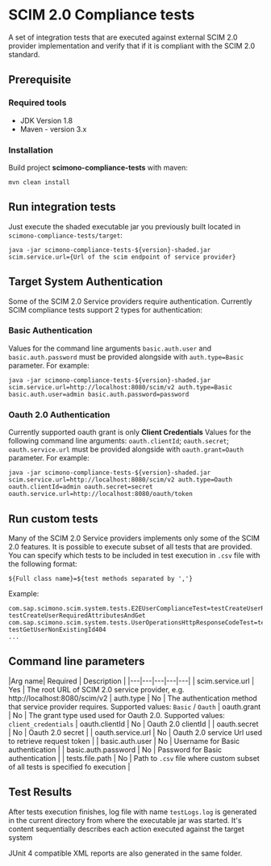 # SCIM 2.0 Compliance tests

A set of integration tests that are executed against external SCIM 2.0 provider implementation and verify that if it is compliant with the SCIM 2.0 standard.

## Prerequisite

### Required tools
- JDK Version 1.8
- Maven - version 3.x

### Installation
Build project **scimono-compliance-tests** with maven:

```
mvn clean install
```

## Run integration tests

Just execute the shaded executable jar you previously built located in `scimono-compliance-tests/target`: 

```
java -jar scimono-compliance-tests-${version}-shaded.jar scim.service.url={Url of the scim endpoint of service provider}
```

## Target System Authentication

Some of the SCIM 2.0 Service providers require authentication. Currently SCIM compliance tests support 2 types for authentication:
### Basic Authentication

Values for the command line arguments  `basic.auth.user` and `basic.auth.password` must be provided alongside with `auth.type=Basic` parameter. For example:
```
java -jar scimono-compliance-tests-${version}-shaded.jar scim.service.url=http://localhost:8080/scim/v2 auth.type=Basic basic.auth.user=admin basic.auth.password=password
```

### Oauth 2.0 Authentication

Currently supported oauth grant is only **Client Credentials**
Values for the following command line arguments: `oauth.clientId`;  `oauth.secret`; `oauth.service.url` must be provided alongside with `oauth.grant=Oauth` parameter. For example:

```
java -jar scimono-compliance-tests-${version}-shaded.jar scim.service.url=http://localhost:8080/scim/v2 auth.type=Oauth oauth.clientId=admin oauth.secret=secret oauth.service.url=http://localhost:8080/oauth/token
```

## Run custom tests

Many of the SCIM 2.0 Service providers implements only some of the SCIM 2.0 features. It is possible to execute subset of all tests that are provided. You can specify which tests to be included in test execution in `.csv` file with the following format:
```
${Full class name}=${test methods separated by ','}
```

Example:
```csv
com.sap.scimono.scim.system.tests.E2EUserComplianceTest=testCreateUserRequiredAttributes, testCreateUserRequiredAttributesAndGet
com.sap.scimono.scim.system.tests.UserOperationsHttpResponseCodeTest=testGetUser200, testGetUserNonExistingId404
...
```


## Command line parameters

|Arg name| Required  | Description  |
|---|---|---|---|---|
| scim.service.url  |  Yes |  The root URL of SCIM 2.0 service provider, e.g. http://localhost:8080/scim/v2
| auth.type  |  No |  The authentication method that service provider requires. Supported values: `Basic` / `Oauth`
| oauth.grant  | No  | The grant type used used for Oauth 2.0. Supported values: `client_credentials`
| oauth.clientId  | No  | Oauth 2.0 clientId  |
| oauth.secret  | No  | Oauth 2.0 secret  |
| oauth.service.url  | No  | Oauth 2.0 service Url used to retrieve request token  |
| basic.auth.user  | No  | Username for Basic authentication  |
| basic.auth.password  | No  | Password for Basic authentication  |
| tests.file.path  | No  | Path to `.csv` file where custom subset of all tests is specified fo execution  |

## Test Results

After tests execution finishes, log file with name `testLogs.log` is generated in the current directory from where the executable jar was started. It's content sequentially describes each action executed against the target system

JUnit 4 compatible XML reports are also generated in the same folder.